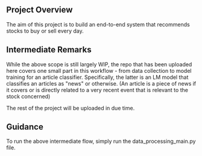## Project Overview
The aim of this project is to build an end-to-end system that recommends stocks to buy or sell every day.

## Intermediate Remarks
While the above scope is still largely WIP, the repo that has been uploaded here covers one small part in this workflow - from data collection to model training for an article classifier. Specifically, the latter is an LM model that classifies an articles as "news" or otherwise. (An article is a piece of news if it covers or is directly related to a very recent event that is relevant to the stock concerned)

The rest of the project will be uploaded in due time.

## Guidance
To run the above intermediate flow, simply run the data_processing_main.py file.

